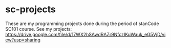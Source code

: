 # sc-projects
These are my programming projects done during the period of stanCode SC101 course.
See my projects: https://drive.google.com/file/d/17WX2hSAwdRAZr9NfczIKuWauk_eG5VjD/view?usp=sharing
